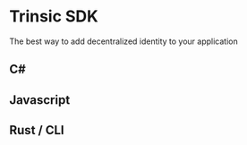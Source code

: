 # Trinsic SDK
The best way to add decentralized identity to your application

## C#

## Javascript

## Rust / CLI
